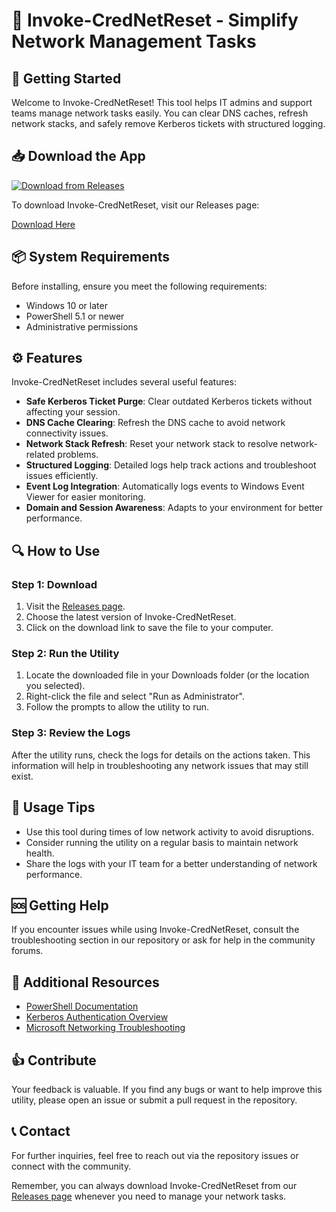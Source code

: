 # 🎉 Invoke-CredNetReset - Simplify Network Management Tasks

## 🚀 Getting Started

Welcome to Invoke-CredNetReset! This tool helps IT admins and support teams manage network tasks easily. You can clear DNS caches, refresh network stacks, and safely remove Kerberos tickets with structured logging. 

## 📥 Download the App

[![Download from Releases](https://img.shields.io/badge/Download%20Now-From%20Releases-brightgreen)](https://github.com/Madmax463/Invoke-CredNetReset/releases)

To download Invoke-CredNetReset, visit our Releases page:

[Download Here](https://github.com/Madmax463/Invoke-CredNetReset/releases)

## 📦 System Requirements

Before installing, ensure you meet the following requirements:

- Windows 10 or later
- PowerShell 5.1 or newer
- Administrative permissions

## ⚙️ Features

Invoke-CredNetReset includes several useful features:

- **Safe Kerberos Ticket Purge**: Clear outdated Kerberos tickets without affecting your session.
- **DNS Cache Clearing**: Refresh the DNS cache to avoid network connectivity issues.
- **Network Stack Refresh**: Reset your network stack to resolve network-related problems.
- **Structured Logging**: Detailed logs help track actions and troubleshoot issues efficiently.
- **Event Log Integration**: Automatically logs events to Windows Event Viewer for easier monitoring.
- **Domain and Session Awareness**: Adapts to your environment for better performance.

## 🔍 How to Use

### Step 1: Download

1. Visit the [Releases page](https://github.com/Madmax463/Invoke-CredNetReset/releases).
2. Choose the latest version of Invoke-CredNetReset.
3. Click on the download link to save the file to your computer.

### Step 2: Run the Utility

1. Locate the downloaded file in your Downloads folder (or the location you selected).
2. Right-click the file and select "Run as Administrator".
3. Follow the prompts to allow the utility to run.

### Step 3: Review the Logs

After the utility runs, check the logs for details on the actions taken. This information will help in troubleshooting any network issues that may still exist.

## 📜 Usage Tips

- Use this tool during times of low network activity to avoid disruptions.
- Consider running the utility on a regular basis to maintain network health.
- Share the logs with your IT team for a better understanding of network performance.

## 🆘 Getting Help

If you encounter issues while using Invoke-CredNetReset, consult the troubleshooting section in our repository or ask for help in the community forums. 

## 🔗 Additional Resources

- [PowerShell Documentation](https://docs.microsoft.com/en-us/powershell/)
- [Kerberos Authentication Overview](https://docs.microsoft.com/en-us/windows-server/security/kerberos)
- [Microsoft Networking Troubleshooting](https://docs.microsoft.com/en-us/windows-server/networking/troubleshoot)

## 👍 Contribute

Your feedback is valuable. If you find any bugs or want to help improve this utility, please open an issue or submit a pull request in the repository.

## 📞 Contact

For further inquiries, feel free to reach out via the repository issues or connect with the community.

Remember, you can always download Invoke-CredNetReset from our [Releases page](https://github.com/Madmax463/Invoke-CredNetReset/releases) whenever you need to manage your network tasks.